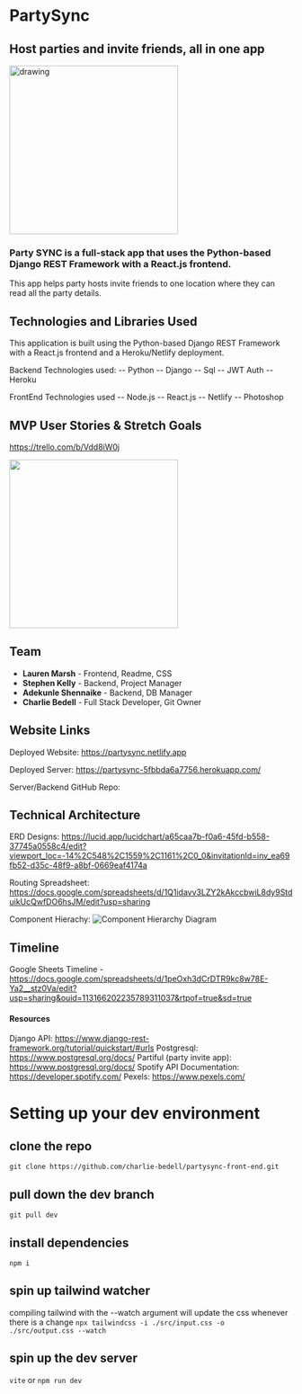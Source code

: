 # PartySync

## Host parties and invite friends, all in one app


<img src="https://github.com/Stephen-c-Kelly/partysync-front-end/assets/149907841/0929675f-ad85-4f51-b7c0-1e5bed76cf81" alt="drawing" width="300"/>

### Party SYNC is a full-stack app that uses the Python-based Django REST Framework with a React.js frontend.

This app helps party hosts invite friends to one location where they can read all the party details. 


## Technologies and Libraries Used
This application is built using the Python-based Django REST Framework with a React.js frontend and a Heroku/Netlify deployment.

Backend Technologies used:
-- Python
-- Django
-- Sql
-- JWT Auth
-- Heroku


FrontEnd Technologies used
-- Node.js
-- React.js
-- Netlify
-- Photoshop

## MVP User Stories & Stretch Goals
https://trello.com/b/Vdd8iW0j


<img src="https://github.com/Stephen-c-Kelly/partysync-front-end/assets/149907841/69ac315a-451b-4708-b988-8ee19e51bb47" width="300"/>


## Team

- **Lauren Marsh** - Frontend, Readme, CSS
- **Stephen Kelly** - Backend, Project Manager
- **Adekunle Shennaike** - Backend, DB Manager
- **Charlie Bedell** - Full Stack Developer, Git Owner

## Website Links
Deployed Website: https://partysync.netlify.app

Deployed Server: https://partysync-5fbbda6a7756.herokuapp.com/

Server/Backend GitHub Repo: 


## Technical Architecture
ERD Designs: 
https://lucid.app/lucidchart/a65caa7b-f0a6-45fd-b558-37745a0558c4/edit?viewport_loc=-14%2C548%2C1559%2C1161%2C0_0&invitationId=inv_ea69fb52-d35c-48f9-a8bf-0669eaf4174a 

Routing Spreadsheet:
https://docs.google.com/spreadsheets/d/1Q1idavv3LZY2kAkccbwiL8dy9StduikUcQwfDO6hsJM/edit?usp=sharing

Component Hierachy: 
![Component Hierarchy Diagram](https://github.com/Stephen-c-Kelly/partysync-front-end/assets/149907841/0d0d167e-a0cb-47eb-83a9-ff10541281a8)

## Timeline
Google Sheets Timeline - https://docs.google.com/spreadsheets/d/1peOxh3dCrDTR9kc8w78E-Ya2__stz0Va/edit?usp=sharing&ouid=113166202235789311037&rtpof=true&sd=true
	
#### Resources
Django API: https://www.django-rest-framework.org/tutorial/quickstart/#urls 
Postgresql: https://www.postgresql.org/docs/
Partiful (party invite app): https://www.postgresql.org/docs/ 
Spotify API Documentation: https://developer.spotify.com/
Pexels: https://www.pexels.com/

# Setting up your dev environment

## clone the repo

`git clone https://github.com/charlie-bedell/partysync-front-end.git`

## pull down the dev branch

`git pull dev`

## install dependencies

`npm i`

## spin up tailwind watcher

compiling tailwind with the --watch argument will update the css whenever there
is a change
`npx tailwindcss -i ./src/input.css -o ./src/output.css --watch`

## spin up the dev server
`vite` or `npm run dev`
